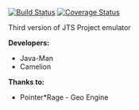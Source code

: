 [![Build Status](https://travis-ci.org/Camelion/JTS-V3.svg?branch=master)](https://travis-ci.org/Camelion/JTS-V3)
[![Coverage Status](https://coveralls.io/repos/github/Camelion/JTS-V3/badge.svg?branch=master)](https://coveralls.io/github/Camelion/JTS-V3?branch=master&bust=1)

Third version of JTS Project emulator



**Developers:**
* Java-Man
* Camelion

**Thanks to:**
* Pointer\*Rage - Geo Engine